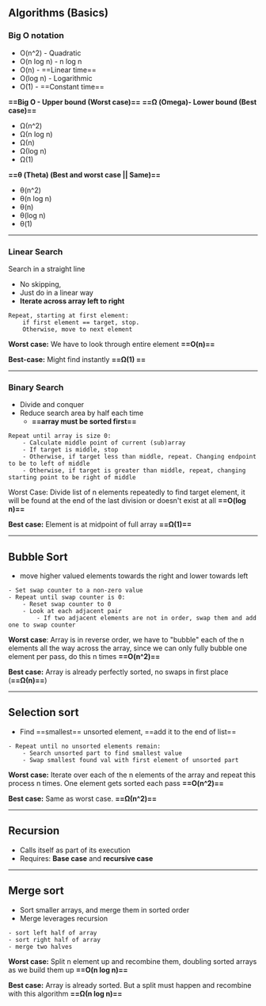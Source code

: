 ## Algorithms (Basics)



### Big O notation
- O(n^2) - Quadratic
- O(n log n) - n log n
- O(n) - ==Linear time==
- O(log n) - Logarithmic
- O(1) - ==Constant time==

**==Big O - Upper bound (Worst case)==**
**==Ω (Omega)- Lower bound  (Best case)==**
- Ω(n^2) 
- Ω(n log n) 
- Ω(n) 
- Ω(log n) 
- Ω(1) 

**==θ (Theta) (Best and worst case || Same)==**
- θ(n^2) 
- θ(n log n) 
- θ(n) 
- θ(log n) 
- θ(1) 

***

### Linear Search
Search in a straight line 
- No skipping,
- Just do in a linear way
- **Iterate across array left to right** 
```pseudocode
Repeat, starting at first element:
	if first element == target, stop.
	Otherwise, move to next element
```

**Worst case:** We have to look through entire element **==O(n)==**

**Best-case:** Might find instantly **==Ω(1) ==**
***
### Binary Search 
- Divide and conquer
- Reduce search area by half each time
	- **==array must be sorted first==**
```pseudocode
Repeat until array is size 0:
	- Calculate middle point of current (sub)array
	- If target is middle, stop
	- Otherwise, if target less than middle, repeat. Changing endpoint to be to left of middle
	- Otherwise, if target is greater than middle, repeat, changing starting point to be right of middle
```

Worst Case: Divide list of n elements repeatedly to find target element, it will be found at the end of the last division or doesn't exist at all **==O(log n)==**

**Best case:** Element is at midpoint of full array **==Ω(1)==** 


***


## Bubble Sort
- move higher valued elements towards the right and lower towards left
```pseudocode
- Set swap counter to a non-zero value
- Repeat until swap counter is 0:
	- Reset swap counter to 0
	- Look at each adjacent pair
		- If two adjacent elements are not in order, swap them and add one to swap counter
```

**Worst case**: Array is in reverse order, we have to "bubble" each of the n elements all the way across the array, since we can only fully bubble one element per pass, do this n times **==O(n^2)==**

**Best case:** Array is already perfectly sorted, no swaps in first place (**==Ω(n)==**)

***

## Selection sort
- Find ==smallest== unsorted element, ==add it to the end of list==
```pseudocode
- Repeat until no unsorted elements remain:
	- Search unsorted part to find smallest value
	- Swap smallest found val with first element of unsorted part
```

**Worst case:** Iterate over each of the n elements of the array and repeat this process n times. One element gets sorted each pass **==O(n^2)==**

**Best case:** Same as worst case. **==Ω(n^2)==**


***

## Recursion
- Calls itself as part of its execution
- Requires: **Base case** and **recursive case**
***


## Merge sort
- Sort smaller arrays, and merge them in sorted order
- Merge leverages recursion

```pseudocode
- sort left half of array
- sort right half of array
- merge two halves
```

**Worst case:** Split n element up and recombine them, doubling sorted arrays as we build them up **==O(n log n)==**

**Best case:** Array is already sorted. But a split must happen and recombine with this algorithm **==Ω(n log n)==**



